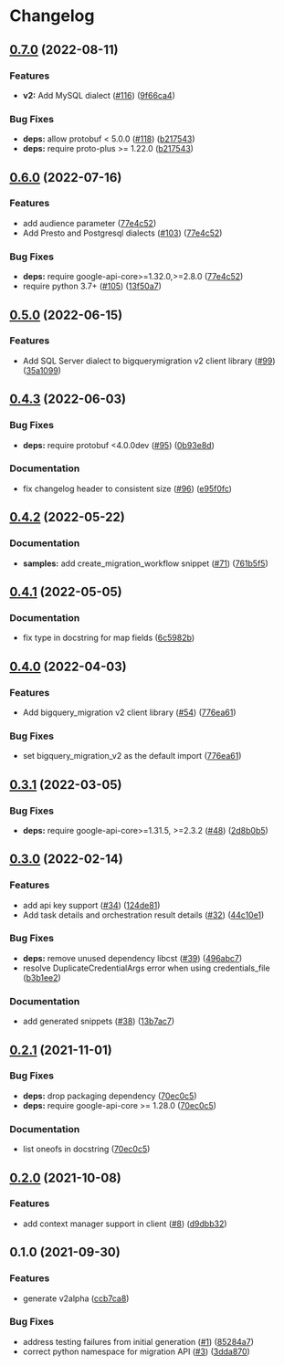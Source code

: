 # Changelog

## [0.7.0](https://github.com/googleapis/python-bigquery-migration/compare/v0.6.0...v0.7.0) (2022-08-11)


### Features

* **v2:** Add MySQL dialect ([#116](https://github.com/googleapis/python-bigquery-migration/issues/116)) ([9f66ca4](https://github.com/googleapis/python-bigquery-migration/commit/9f66ca4c1e8b1438a8f11919c24fb6506a5790ea))


### Bug Fixes

* **deps:** allow protobuf < 5.0.0 ([#118](https://github.com/googleapis/python-bigquery-migration/issues/118)) ([b217543](https://github.com/googleapis/python-bigquery-migration/commit/b2175431fd5b2391f9490a5900977c5768d6712a))
* **deps:** require proto-plus >= 1.22.0 ([b217543](https://github.com/googleapis/python-bigquery-migration/commit/b2175431fd5b2391f9490a5900977c5768d6712a))

## [0.6.0](https://github.com/googleapis/python-bigquery-migration/compare/v0.5.0...v0.6.0) (2022-07-16)


### Features

* add audience parameter ([77e4c52](https://github.com/googleapis/python-bigquery-migration/commit/77e4c52d597e62956e2349dfff2f1b88df013450))
* Add Presto and Postgresql dialects ([#103](https://github.com/googleapis/python-bigquery-migration/issues/103)) ([77e4c52](https://github.com/googleapis/python-bigquery-migration/commit/77e4c52d597e62956e2349dfff2f1b88df013450))


### Bug Fixes

* **deps:** require google-api-core>=1.32.0,>=2.8.0 ([77e4c52](https://github.com/googleapis/python-bigquery-migration/commit/77e4c52d597e62956e2349dfff2f1b88df013450))
* require python 3.7+ ([#105](https://github.com/googleapis/python-bigquery-migration/issues/105)) ([13f50a7](https://github.com/googleapis/python-bigquery-migration/commit/13f50a7b845f5d4ce0aa03821578b730ea37dbb2))

## [0.5.0](https://github.com/googleapis/python-bigquery-migration/compare/v0.4.3...v0.5.0) (2022-06-15)


### Features

* Add SQL Server dialect to bigquerymigration v2 client library ([#99](https://github.com/googleapis/python-bigquery-migration/issues/99)) ([35a1099](https://github.com/googleapis/python-bigquery-migration/commit/35a10990d6d9019511d9c1813f4f6d5889004189))

## [0.4.3](https://github.com/googleapis/python-bigquery-migration/compare/v0.4.2...v0.4.3) (2022-06-03)


### Bug Fixes

* **deps:** require protobuf <4.0.0dev ([#95](https://github.com/googleapis/python-bigquery-migration/issues/95)) ([0b93e8d](https://github.com/googleapis/python-bigquery-migration/commit/0b93e8d0332269cf837d146106d8d5fbdcd42cc4))


### Documentation

* fix changelog header to consistent size ([#96](https://github.com/googleapis/python-bigquery-migration/issues/96)) ([e95f0fc](https://github.com/googleapis/python-bigquery-migration/commit/e95f0fcad0f6c3366ade1637b51295a89d2bc1b2))

## [0.4.2](https://github.com/googleapis/python-bigquery-migration/compare/v0.4.1...v0.4.2) (2022-05-22)


### Documentation

* **samples:** add create_migration_workflow snippet ([#71](https://github.com/googleapis/python-bigquery-migration/issues/71)) ([761b5f5](https://github.com/googleapis/python-bigquery-migration/commit/761b5f5045edbe8c81a31f501bf3b14de7dffe20))

## [0.4.1](https://github.com/googleapis/python-bigquery-migration/compare/v0.4.0...v0.4.1) (2022-05-05)


### Documentation

* fix type in docstring for map fields ([6c5982b](https://github.com/googleapis/python-bigquery-migration/commit/6c5982bf2fcc0d90d6a6951a7dd676e9b7974627))

## [0.4.0](https://github.com/googleapis/python-bigquery-migration/compare/v0.3.1...v0.4.0) (2022-04-03)


### Features

* Add bigquery_migration v2 client library  ([#54](https://github.com/googleapis/python-bigquery-migration/issues/54)) ([776ea61](https://github.com/googleapis/python-bigquery-migration/commit/776ea6189f6a94c5daa5af6b4fa7e0e3b21015ec))


### Bug Fixes

* set bigquery_migration_v2 as the default import ([776ea61](https://github.com/googleapis/python-bigquery-migration/commit/776ea6189f6a94c5daa5af6b4fa7e0e3b21015ec))

## [0.3.1](https://github.com/googleapis/python-bigquery-migration/compare/v0.3.0...v0.3.1) (2022-03-05)


### Bug Fixes

* **deps:** require google-api-core>=1.31.5, >=2.3.2 ([#48](https://github.com/googleapis/python-bigquery-migration/issues/48)) ([2d8b0b5](https://github.com/googleapis/python-bigquery-migration/commit/2d8b0b5845573d2784b6bfa925285c6ddac5c1e7))

## [0.3.0](https://github.com/googleapis/python-bigquery-migration/compare/v0.2.1...v0.3.0) (2022-02-14)


### Features

* add api key support ([#34](https://github.com/googleapis/python-bigquery-migration/issues/34)) ([124de81](https://github.com/googleapis/python-bigquery-migration/commit/124de81e97b39694433820678704b3f6079ce1e2))
* Add task details and orchestration result details ([#32](https://github.com/googleapis/python-bigquery-migration/issues/32)) ([44c10e1](https://github.com/googleapis/python-bigquery-migration/commit/44c10e17767135b7a5c9a5e22b82260be75459b1))


### Bug Fixes

* **deps:** remove unused dependency libcst ([#39](https://github.com/googleapis/python-bigquery-migration/issues/39)) ([496abc7](https://github.com/googleapis/python-bigquery-migration/commit/496abc7854985c6f1bfd8463330f2f07a0f3048c))
* resolve DuplicateCredentialArgs error when using credentials_file ([b3b1ee2](https://github.com/googleapis/python-bigquery-migration/commit/b3b1ee2c0075adadedeef28a5853a440fc1e6535))


### Documentation

* add generated snippets ([#38](https://github.com/googleapis/python-bigquery-migration/issues/38)) ([13b7ac7](https://github.com/googleapis/python-bigquery-migration/commit/13b7ac71ace1cc226d6fa5b43dde345c3ac3e489))

## [0.2.1](https://www.github.com/googleapis/python-bigquery-migration/compare/v0.2.0...v0.2.1) (2021-11-01)


### Bug Fixes

* **deps:** drop packaging dependency ([70ec0c5](https://www.github.com/googleapis/python-bigquery-migration/commit/70ec0c5da7cf18ed632bfb19c5f2d6bfb8d2334a))
* **deps:** require google-api-core >= 1.28.0 ([70ec0c5](https://www.github.com/googleapis/python-bigquery-migration/commit/70ec0c5da7cf18ed632bfb19c5f2d6bfb8d2334a))


### Documentation

* list oneofs in docstring ([70ec0c5](https://www.github.com/googleapis/python-bigquery-migration/commit/70ec0c5da7cf18ed632bfb19c5f2d6bfb8d2334a))

## [0.2.0](https://www.github.com/googleapis/python-bigquery-migration/compare/v0.1.0...v0.2.0) (2021-10-08)


### Features

* add context manager support in client ([#8](https://www.github.com/googleapis/python-bigquery-migration/issues/8)) ([d9dbb32](https://www.github.com/googleapis/python-bigquery-migration/commit/d9dbb32edeffee1e559f979300713a4a10cd9806))

## 0.1.0 (2021-09-30)


### Features

* generate v2alpha ([ccb7ca8](https://www.github.com/googleapis/python-bigquery-migration/commit/ccb7ca8473252da1eeab1ba4338c65a5ff0e6e8e))


### Bug Fixes

* address testing failures from initial generation ([#1](https://www.github.com/googleapis/python-bigquery-migration/issues/1)) ([85284a7](https://www.github.com/googleapis/python-bigquery-migration/commit/85284a7f1f7ed39cd2de61ecae5ed40656283533))
* correct python namespace for migration API ([#3](https://www.github.com/googleapis/python-bigquery-migration/issues/3)) ([3dda870](https://www.github.com/googleapis/python-bigquery-migration/commit/3dda8702d54ee39897322215c2a551921356ae61))
